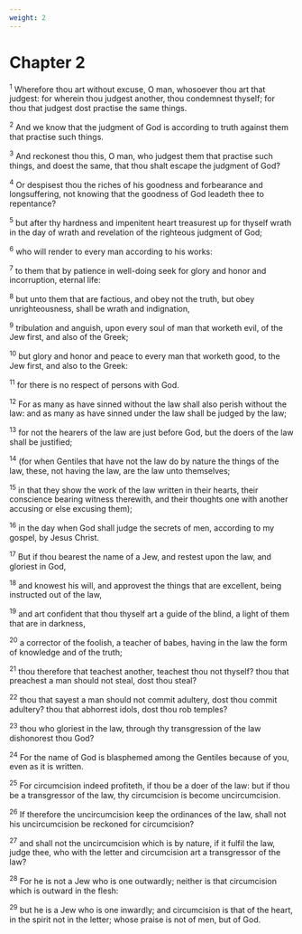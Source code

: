 ```yaml
---
weight: 2
---
```


# Chapter 2

<sup>1</sup> Wherefore thou art without excuse, O man, whosoever thou art that judgest: for wherein thou judgest another, thou condemnest thyself; for thou that judgest dost practise the same things. 

<sup>2</sup> And we know that the judgment of God is according to truth against them that practise such things. 

<sup>3</sup> And reckonest thou this, O man, who judgest them that practise such things, and doest the same, that thou shalt escape the judgment of God? 

<sup>4</sup> Or despisest thou the riches of his goodness and forbearance and longsuffering, not knowing that the goodness of God leadeth thee to repentance? 

<sup>5</sup> but after thy hardness and impenitent heart treasurest up for thyself wrath in the day of wrath and revelation of the righteous judgment of God; 

<sup>6</sup> who will render to every man according to his works: 

<sup>7</sup> to them that by patience in well-doing seek for glory and honor and incorruption, eternal life: 

<sup>8</sup> but unto them that are factious, and obey not the truth, but obey unrighteousness, shall be wrath and indignation, 

<sup>9</sup> tribulation and anguish, upon every soul of man that worketh evil, of the Jew first, and also of the Greek; 

<sup>10</sup> but glory and honor and peace to every man that worketh good, to the Jew first, and also to the Greek: 

<sup>11</sup> for there is no respect of persons with God. 

<sup>12</sup> For as many as have sinned without the law shall also perish without the law: and as many as have sinned under the law shall be judged by the law; 

<sup>13</sup> for not the hearers of the law are just before God, but the doers of the law shall be justified; 

<sup>14</sup> (for when Gentiles that have not the law do by nature the things of the law, these, not having the law, are the law unto themselves; 

<sup>15</sup> in that they show the work of the law written in their hearts, their conscience bearing witness therewith, and their thoughts one with another accusing or else excusing them); 

<sup>16</sup> in the day when God shall judge the secrets of men, according to my gospel, by Jesus Christ. 

<sup>17</sup> But if thou bearest the name of a Jew, and restest upon the law, and gloriest in God, 

<sup>18</sup> and knowest his will, and approvest the things that are excellent, being instructed out of the law, 

<sup>19</sup> and art confident that thou thyself art a guide of the blind, a light of them that are in darkness, 

<sup>20</sup> a corrector of the foolish, a teacher of babes, having in the law the form of knowledge and of the truth; 

<sup>21</sup> thou therefore that teachest another, teachest thou not thyself? thou that preachest a man should not steal, dost thou steal? 

<sup>22</sup> thou that sayest a man should not commit adultery, dost thou commit adultery? thou that abhorrest idols, dost thou rob temples? 

<sup>23</sup> thou who gloriest in the law, through thy transgression of the law dishonorest thou God? 

<sup>24</sup> For the name of God is blasphemed among the Gentiles because of you, even as it is written. 

<sup>25</sup> For circumcision indeed profiteth, if thou be a doer of the law: but if thou be a transgressor of the law, thy circumcision is become uncircumcision. 

<sup>26</sup> If therefore the uncircumcision keep the ordinances of the law, shall not his uncircumcision be reckoned for circumcision? 

<sup>27</sup> and shall not the uncircumcision which is by nature, if it fulfil the law, judge thee, who with the letter and circumcision art a transgressor of the law? 

<sup>28</sup> For he is not a Jew who is one outwardly; neither is that circumcision which is outward in the flesh: 

<sup>29</sup> but he is a Jew who is one inwardly; and circumcision is that of the heart, in the spirit not in the letter; whose praise is not of men, but of God. 


